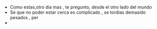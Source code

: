 - Como estas,otro dia mas , te pregunto, desde el  otro lado del mundo
- Se que no poder estar cerca es complicado , se tordias demasido pesados , per
-
